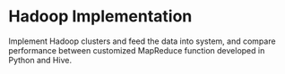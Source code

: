 # Hadoop Implementation
Implement Hadoop clusters and feed the data into system, and compare performance between customized MapReduce function developed in Python and Hive.
